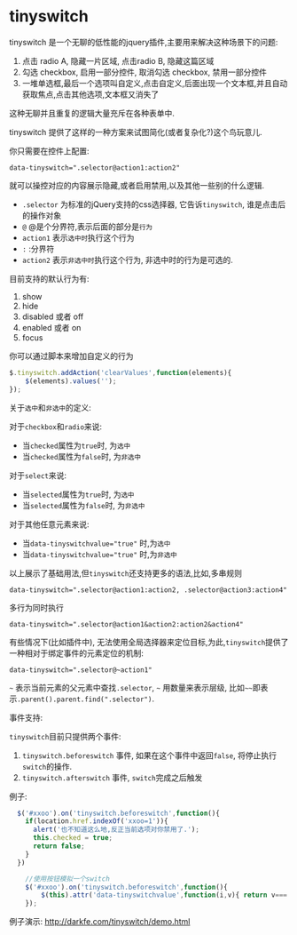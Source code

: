 tinyswitch
==========

tinyswitch 是一个无聊的低性能的jquery插件,主要用来解决这种场景下的问题:

1. 点击 radio A, 隐藏一片区域, 点击radio B, 隐藏这篇区域
2. 勾选 checkbox, 启用一部分控件,  取消勾选 checkbox, 禁用一部分控件
3. 一堆单选框,最后一个选项叫自定义,点击自定义,后面出现一个文本框,并且自动获取焦点,点击其他选项,文本框又消失了

这种无聊并且重复的逻辑大量充斥在各种表单中.

tinyswitch 提供了这样的一种方案来试图简化(或者复杂化?)这个鸟玩意儿.

你只需要在控件上配置:

```
data-tinyswitch=".selector@action1:action2"
```

就可以操控对应的内容展示隐藏,或者启用禁用,以及其他一些别的什么逻辑.


* `.selector` 为标准的jQuery支持的css选择器, 它告诉`tinyswitch`, 谁是点击后的操作对象
* `@` @是个分界符,表示后面的部分是`行为`
* `action1` 表示`选中时`执行这个行为
* `:` :分界符
* `action2` 表示`非选中时`执行这个行为, 非选中时的行为是可选的.

目前支持的默认行为有:

1. show
2. hide
3. disabled 或者 off
4. enabled 或者 on
5. focus

你可以通过脚本来增加自定义的行为

```javascript
$.tinyswitch.addAction('clearValues',function(elements){
    $(elements).values('');
});
```

关于`选中`和`非选中`的定义:

对于`checkbox`和`radio`来说:

* 当`checked`属性为`true`时, 为`选中`
* 当`checked`属性为`false`时, 为`非选中`

对于`select`来说:

* 当`selected`属性为`true`时, 为`选中`
* 当`selected`属性为`false`时, 为`非选中`

对于其他任意元素来说:

* 当`data-tinyswitchvalue="true"` 时,为`选中`
* 当`data-tinyswitchvalue="true"` 时,为`非选中`

以上展示了基础用法,但`tinyswitch`还支持更多的语法,比如,多串规则

```
data-tinyswitch=".selector@action1:action2, .selector@action3:action4"
```

多行为同时执行

```
data-tinyswitch=".selector@action1&action2:action2&action4"
```

有些情况下(比如插件中), 无法使用全局选择器来定位目标,为此,`tinyswitch`提供了一种相对于绑定事件的元素定位的机制:

```
data-tinyswitch=".selector@~action1"
```

`~` 表示当前元素的父元素中查找`.selector`, `~` 用数量来表示层级, 比如`~~`即表示`.parent().parent.find(".selector")`.

事件支持:

`tinyswitch`目前只提供两个事件:

1. `tinyswitch.beforeswitch` 事件, 如果在这个事件中返回`false`, 将停止执行`switch`的操作.
2. `tinyswitch.afterswitch` 事件, `switch`完成之后触发

例子:

```javascript
  $('#xxoo').on('tinyswitch.beforeswitch',function(){
    if(location.href.indexOf('xxoo=1')){
      alert('也不知道这么地,反正当前选项对你禁用了.');
      this.checked = true;
      return false;
    }
  })
```

```javascript
    //使用按钮模拟一个switch
    $('#xxoo').on('tinyswitch.beforeswitch',function(){
        $(this).attr('data-tinyswitchvalue',function(i,v){ return v==='true'?'false':'true' })
    });
```

例子演示: http://darkfe.com/tinyswitch/demo.html
